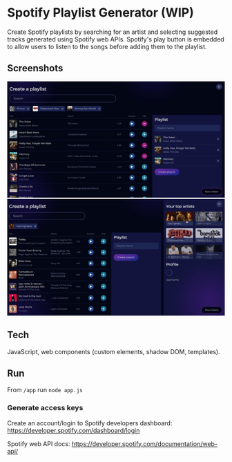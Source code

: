 # Spotify Playlist Generator (WIP)

Create Spotify playlists by searching for an artist and selecting suggested tracks generated using Spotify web APIs. Spotify's play button is embedded to allow users to listen to the songs before adding them to the playlist.

## Screenshots

![Screenshot tracks selected](dist/images/create-playlist-selected.jpg)
![Screenshot recently played hover](dist/images/create-playlist.jpg)

## Tech

JavaScript, web components (custom elements, shadow DOM, templates).

## Run

From `/app` run `node app.js`

### Generate access keys

Create an account/login to Spotify developers dashboard: https://developer.spotify.com/dashboard/login

Spotify web API docs: https://developer.spotify.com/documentation/web-api/
